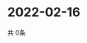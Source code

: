 # 2022-02-16
  共 0条

  <!-- BEGIN -->
  <!-- 最后更新时间Wed Feb 16 2022 04:06:12 GMT+0000 (Coordinated Universal Time) -->
  
  <!-- END -->
  
  